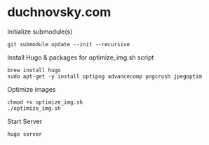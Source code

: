 # duchnovsky.com

Initialize submodule(s)

    git submodule update --init --recursive

Install Hugo & packages for optimize_img.sh script

    brew install hugo
    sudo apt-get -y install optipng advancecomp pngcrush jpegoptim

Optimize images

    chmod +x optimize_img.sh
    ./optimize_img.sh

Start Server

    hugo server
